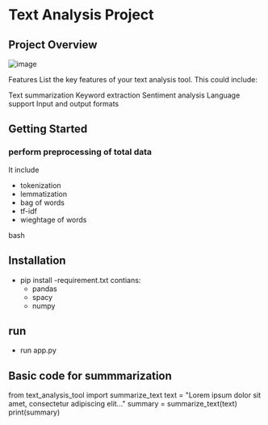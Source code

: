# Text Analysis Project 
## Project Overview
![image](https://github.com/shiva0123m/Text-Summarization/assets/117260868/c4d6ec32-eb9b-4778-94f7-040dd6d81de2)



Features
List the key features of your text analysis tool. This could include:

Text summarization
Keyword extraction
Sentiment analysis
Language support
Input and output formats

## Getting Started
### perform preprocessing of total data
   It include
  -   tokenization
  -  lemmatization
  -  bag of words
  -  tf-idf
  -  wieghtage of words

bash
## Installation
-  pip install -requirement.txt
  contians:
   -  pandas 
   -  spacy
   -  numpy
## run
-  run app.py

## Basic code for summmarization
from text_analysis_tool import summarize_text
text = "Lorem ipsum dolor sit amet, consectetur adipiscing elit..."
summary = summarize_text(text)
print(summary)




